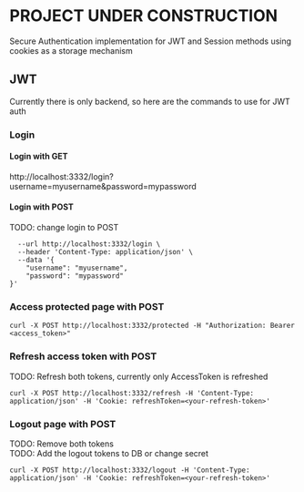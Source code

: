# PROJECT UNDER CONSTRUCTION
 Secure Authentication implementation for JWT and Session methods using cookies as a storage mechanism<br>

 ## JWT
 Currently there is only backend, so here are the commands to use for JWT auth

### Login
#### Login with GET
http://localhost:3332/login?username=myusername&password=mypassword

#### Login with POST 
TODO: change login to POST
```curl --request POST \
  --url http://localhost:3332/login \
  --header 'Content-Type: application/json' \
  --data '{
    "username": "myusername",
    "password": "mypassword"
}'
```

### Access protected page with POST
```
curl -X POST http://localhost:3332/protected -H "Authorization: Bearer <access_token>"
```

### Refresh access token with POST
TODO: Refresh both tokens, currently only AccessToken is refreshed
```
curl -X POST http://localhost:3332/refresh -H 'Content-Type: application/json' -H 'Cookie: refreshToken=<your-refresh-token>'
```

### Logout page with POST
TODO: Remove both tokens<br>
TODO: Add the logout tokens to DB or change secret

```
curl -X POST http://localhost:3332/logout -H 'Content-Type: application/json' -H 'Cookie: refreshToken=<your-refresh-token>'
```
